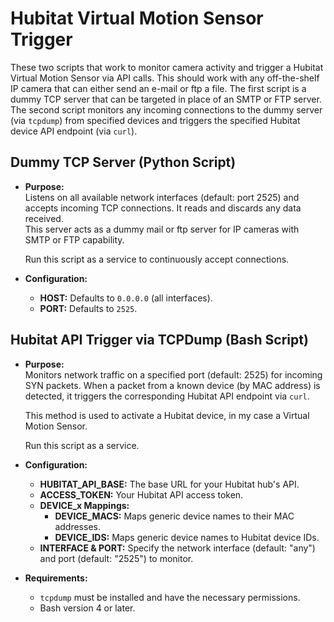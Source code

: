 # Hubitat Virtual Motion Sensor Trigger

These two scripts that work to monitor camera activity and trigger a Hubitat Virtual Motion Sensor via API calls. This should work with any off-the-shelf IP camera that can either send an e-mail or ftp a file. The first script is a dummy TCP server that can be targeted in place of an SMTP or FTP server. The second script monitors any incoming connections to the dummy server (via `tcpdump`) from specified devices and triggers the specified Hubitat device API endpoint (via `curl`).

## Dummy TCP Server (Python Script)
- **Purpose:**  
  Listens on all available network interfaces (default: port 2525) and accepts incoming TCP connections. It reads and discards any data received.  
  This server acts as a dummy mail or ftp server for IP cameras with SMTP or FTP capability.

  Run this script as a service to continuously accept connections.

- **Configuration:**  
  - **HOST:** Defaults to `0.0.0.0` (all interfaces).  
  - **PORT:** Defaults to `2525`.

## Hubitat API Trigger via TCPDump (Bash Script)
- **Purpose:**  
  Monitors network traffic on a specified port (default: 2525) for incoming SYN packets. When a packet from a known device (by MAC address) is detected, it triggers the corresponding Hubitat API endpoint via `curl`.
    
  This method is used to activate a Hubitat device, in my case a Virtual Motion Sensor.

  Run this script as a service.
  
- **Configuration:**  
  - **HUBITAT_API_BASE:** The base URL for your Hubitat hub's API.  
  - **ACCESS_TOKEN:** Your Hubitat API access token.  
  - **DEVICE_x Mappings:**  
    - **DEVICE_MACS:** Maps generic device names to their MAC addresses.  
    - **DEVICE_IDS:** Maps generic device names to Hubitat device IDs.
  - **INTERFACE & PORT:** Specify the network interface (default: "any") and port (default: "2525") to monitor.

- **Requirements:**  
  - `tcpdump` must be installed and have the necessary permissions.  
  - Bash version 4 or later.

